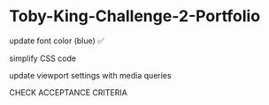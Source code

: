 # Toby-King-Challenge-2-Portfolio

update font color (blue) ✅

simplify CSS code

update viewport settings with media queries


CHECK ACCEPTANCE CRITERIA 
